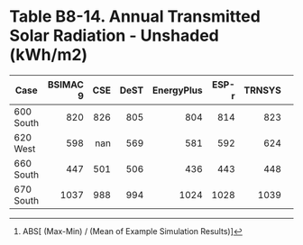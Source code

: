 # Table B8-14. Annual Transmitted Solar Radiation - Unshaded (kWh/m2)
| Case |BSIMAC 9 |CSE |DeST |EnergyPlus |ESP-r |TRNSYS | |Min |Max |Mean |Dev % [^1] | |TestSoftware1 |
|-----|-----:|-----:|-----:|-----:|-----:|-----:|-----:|-----:|-----:|-----:|-----:|-----:|-----:|
| 600 South |820 |826 |805 |804 |814 |823 | |804 |826 |815 |2.6 | |804 |
| 620 West |598 |nan |569 |581 |592 |624 | |569 |624 |593 |9.2 | |581 |
| 660 South |447 |501 |506 |436 |443 |448 | |436 |506 |464 |15.2 | |436 |
| 670 South |1037 |988 |994 |1024 |1028 |1039 | |988 |1039 |1018 |5.0 | |1024 |

[^1]: ABS[ (Max-Min) / (Mean of Example Simulation Results)]

